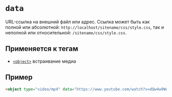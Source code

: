 # `data`

URL-ссылка на внешний файл или адрес. Ссылка может быть как полной или абсолютной: `http://localhost/sitename/css/style.css`, так и неполной или относительной: `/sitename/css/style.css`.

## Применяется к тегам

- [`<object>`](<../TAGS MEDIA/object.md>) встраивание медиа

## Пример

```html
<object type="video/mp4" data="https://www.youtube.com/watch?v=dQw4w9WgXcQ" width="1280" height="720"></object>
```
